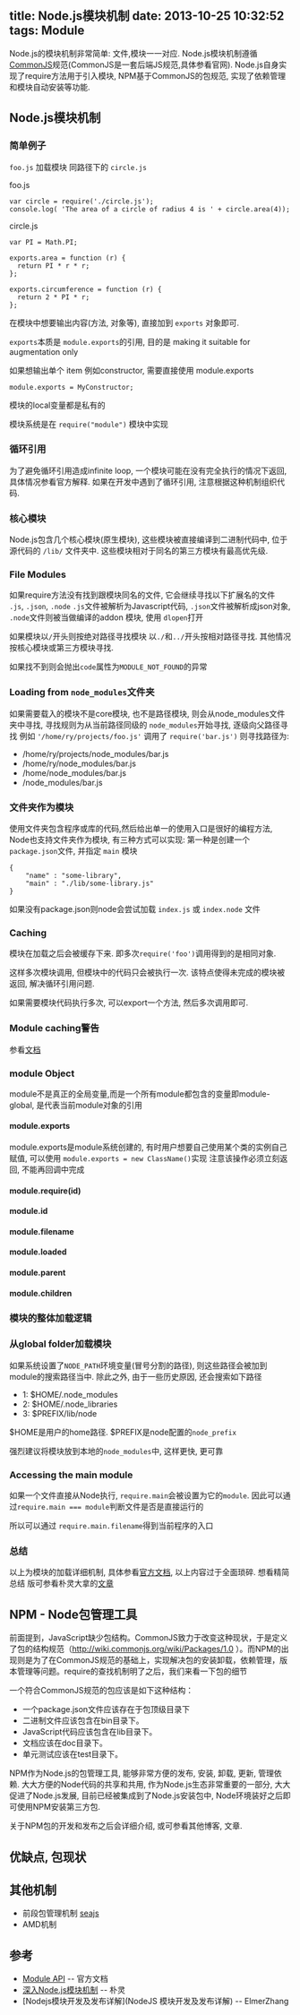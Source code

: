 title: Node.js模块机制
date: 2013-10-25 10:32:52
tags: Module
---
Node.js的模块机制非常简单: 文件,模块一一对应. Node.js模块机制遵循[CommonJS](http://www.commonjs.org)规范(CommonJS是一套后端JS规范,具体参看官网). Node.js自身实现了require方法用于引入模块, NPM基于CommonJS的包规范, 实现了依赖管理和模块自动安装等功能.

## Node.js模块机制

### 简单例子
`foo.js` 加载模块 同路径下的 `circle.js`

foo.js

```
var circle = require('./circle.js');
console.log( 'The area of a circle of radius 4 is ' + circle.area(4));
```
circle.js
```
var PI = Math.PI;

exports.area = function (r) {
  return PI * r * r;
};

exports.circumference = function (r) {
  return 2 * PI * r;
};
```
在模块中想要输出内容(方法, 对象等), 直接加到 `exports` 对象即可.

`exports`本质是 `module.exports`的引用, 目的是 making it suitable for augmentation only 

如果想输出单个 item 例如constructor, 需要直接使用 module.exports
    
    module.exports = MyConstructor;

模块的local变量都是私有的

模块系统是在 `require("module")` 模块中实现

### 循环引用
为了避免循环引用造成infinite loop, 一个模块可能在没有完全执行的情况下返回, 具体情况参看官方解释.
如果在开发中遇到了循环引用, 注意根据这种机制组织代码.

### 核心模块
Node.js包含几个核心模块(原生模块), 这些模块被直接编译到二进制代码中, 位于源代码的 `/lib/` 文件夹中.
这些模块相对于同名的第三方模块有最高优先级.

### File Modules
如果require方法没有找到跟模块同名的文件, 它会继续寻找以下扩展名的文件 `.js`, `.json`, `.node`
`.js`文件被解析为Javascript代码, `.json`文件被解析成json对象, `.node`文件则被当做编译的addon 模块, 使用
`dlopen`打开

如果模块以`/`开头则按绝对路径寻找模块 以`./`和`../`开头按相对路径寻找. 其他情况按核心模块或第三方模块寻找.

如果找不到则会抛出`code`属性为`MODULE_NOT_FOUND`的异常

### Loading from `node_modules`文件夹
如果需要载入的模块不是core模块, 也不是路径模块, 则会从node_modules文件夹中寻找, 寻找规则为从当前路径同级的
`node_modules`开始寻找, 逐级向父路径寻找
例如 `'/home/ry/projects/foo.js'` 调用了 `require('bar.js')` 则寻找路径为:

* /home/ry/projects/node_modules/bar.js
* /home/ry/node_modules/bar.js
* /home/node_modules/bar.js
* /node_modules/bar.js

### 文件夹作为模块
使用文件夹包含程序或库的代码,然后给出单一的使用入口是很好的编程方法, Node也支持文件夹作为模块, 有三种方式可以实现:
第一种是创建一个 `package.json`文件, 并指定 `main` 模块
```
{ 
    "name" : "some-library",
    "main" : "./lib/some-library.js" 
}
```

如果没有package.json则node会尝试加载 `index.js` 或 `index.node` 文件

### Caching
模块在加载之后会被缓存下来. 即多次`require('foo')`调用得到的是相同对象. 

这样多次模块调用, 但模块中的代码只会被执行一次. 该特点使得未完成的模块被返回, 解决循环引用问题.

如果需要模块代码执行多次, 可以export一个方法, 然后多次调用即可.


### Module caching警告
参看[文档](http://nodejs.org/api/modules.html#modules_module_caching_caveats)

### module Object
module不是真正的全局变量,而是一个所有module都包含的变量即module-global, 是代表当前module对象的引用

#### module.exports
module.exports是module系统创建的, 有时用户想要自己使用某个类的实例自己赋值, 可以使用 
`module.exports = new ClassName()`实现
注意该操作必须立刻返回, 不能再回调中完成

#### module.require(id)
#### module.id
#### module.filename
#### module.loaded
#### module.parent
#### module.children

### 模块的整体加载逻辑

### 从global folder加载模块
如果系统设置了`NODE_PATH`环境变量(冒号分割的路径), 则这些路径会被加到module的搜索路径当中.
除此之外, 由于一些历史原因, 还会搜索如下路径

* 1: $HOME/.node_modules
* 2: $HOME/.node_libraries
* 3: $PREFIX/lib/node

$HOME是用户的home路径. $PREFIX是node配置的`node_prefix`

强烈建议将模块放到本地的`node_modules`中, 这样更快, 更可靠

### Accessing the main module
如果一个文件直接从Node执行, `require.main`会被设置为它的`module`.
因此可以通过`require.main === module`判断文件是否是直接运行的

所以可以通过  `require.main.filename`得到当前程序的入口



### 总结
以上为模块的加载详细机制, 具体参看[官方文档](http://nodejs.org/api/modules.html), 以上内容过于全面琐碎. 想看精简总结
版可参看朴灵大拿的[文章](http://www.infoq.com/cn/articles/nodejs-module-mechanism)





## NPM - Node包管理工具
前面提到，JavaScript缺少包结构。CommonJS致力于改变这种现状，于是定义了包的结构规范（http://wiki.commonjs.org/wiki/Packages/1.0 ）。而NPM的出现则是为了在CommonJS规范的基础上，实现解决包的安装卸载，依赖管理，版本管理等问题。require的查找机制明了之后，我们来看一下包的细节

一个符合CommonJS规范的包应该是如下这种结构：

* 一个package.json文件应该存在于包顶级目录下
* 二进制文件应该包含在bin目录下。
* JavaScript代码应该包含在lib目录下。
* 文档应该在doc目录下。
* 单元测试应该在test目录下。

NPM作为Node.js的包管理工具, 能够非常方便的发布, 安装, 卸载, 更新, 管理依赖. 大大方便的Node代码的共享和共用, 作为Node.js生态非常重要的一部分, 大大促进了Node.js发展, 目前已经被集成到了Node.js安装包中, Node环境装好之后即可使用NPM安装第三方包.

关于NPM包的开发和发布之后会详细介绍, 或可参看其他博客, 文章.

## 优缺点, 包现状

## 其他机制

* 前段包管理机制 [seajs](http://seajs.com/)
* AMD机制

## 参考

* [Module API](http://nodejs.org/api/modules.html) -- 官方文档
* [深入Node.js模块机制](http://www.infoq.com/cn/articles/nodejs-module-mechanism) -- 朴灵
* [Nodejs模块开发及发布详解](NodeJS 模块开发及发布详解) -- ElmerZhang
